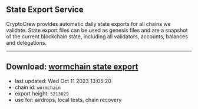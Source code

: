 ## State Export Service
CryptoCrew provides automatic daily state exports for all chains we validate. State export files can be used as genesis files and are a snapshot of the current blockchain state, including all validators, accounts, balances and delegations.

---
**Download: [wormchain state export](https://dl.ccvalidators.com/SERVICE/wormchain/wormchain_export_5213029.json)**
---

- last updated: Wed Oct 11 2023 13:05:20
- chain id: `wormchain`
- export height: `5213029`
- use for: airdrops, local tests, chain recovery
